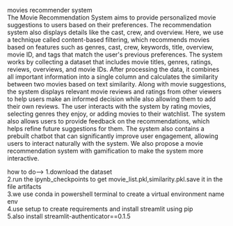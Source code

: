movies recommender system   
The Movie Recommendation System aims to provide personalized movie suggestions to users based on their preferences. The recommendation system also displays details like the cast, crew, and overview. Here, we use a technique called content-based filtering, which recommends movies based on features such as genres, cast, crew, keywords, title, overview, movie ID, and tags that match the user's previous preferences. The system works by collecting a dataset that includes movie titles, genres, ratings, reviews, overviews, and movie IDs. After processing the data, it combines all important information into a single column and calculates the similarity between two movies based on text similarity. Along with movie suggestions, the system displays relevant movie reviews and ratings from other viewers to help users make an informed decision while also allowing them to add their own reviews. The user interacts with the system by rating movies, selecting genres they enjoy, or adding movies to their watchlist. The system also allows users to provide feedback on the recommendations, which helps refine future suggestions for them. The system also contains a prebuilt chatbot that can significantly improve user engagement, allowing users to interact naturally with the system. We also propose a movie recommendation system with gamification to make the system more interactive.

how to do-->
1.download the dataset   
2.run the ipynb_checkpoints to get  movie_list.pkl,similarity.pkl.save it in the file artifacts     
3.we use conda in powershell terminal to create a virtual environment name env     
4.use setup to create requirements and install streamlit using pip     
5.also install streamlit-authenticator==0.1.5    
